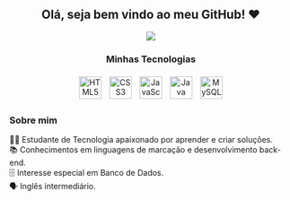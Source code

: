 <div align="center">
  <h2>Olá, seja bem vindo ao meu GitHub! ❤</h2>

  <picture>
    <source
      srcset="https://github-readme-stats.vercel.app/api?username=anuraghazra&show_icons=true&theme=dark"
      media="(prefers-color-scheme: dark)"
    />
    <source
      srcset="https://github-readme-stats.vercel.app/api?username=anuraghazra&show_icons=true"
      media="(prefers-color-scheme: light), (prefers-color-scheme: no-preference)"
    />
    <img src="https://github-readme-stats.vercel.app/api?username=anuraghazra&show_icons=true" />
  </picture>

  <h3>Minhas Tecnologias</h3>
  <p>
    <img alt="HTML5" title="HTML5" src="https://cdn.jsdelivr.net/gh/devicons/devicon/icons/html5/html5-original.svg" width="40" height="40" style="margin: 5px"/>
    <img alt="CSS3" title="CSS3" src="https://cdn.jsdelivr.net/gh/devicons/devicon/icons/css3/css3-original.svg" width="40" height="40" style="margin: 5px"/>
    <img alt="JavaScript" title="JavaScript" src="https://cdn.jsdelivr.net/gh/devicons/devicon/icons/javascript/javascript-original.svg" width="40" height="40" style="margin: 5px"/>
    <img alt="Java" title="Java" src="https://cdn.jsdelivr.net/gh/devicons/devicon/icons/java/java-original.svg" width="40" height="40" style="margin: 5px"/>
    <img alt="MySQL" title="MySQL" src="https://cdn.jsdelivr.net/gh/devicons/devicon/icons/mysql/mysql-original.svg" width="40" height="40" style="margin: 5px"/>
  </p>
</div>

<div align="left" style="max-width: 600px; margin: 20px auto;">
  <h3>Sobre mim</h3>
  <p>
    👨‍💻 Estudante de Tecnologia apaixonado por aprender e criar soluções.<br/>
    📚 Conhecimentos em linguagens de marcação e desenvolvimento back-end.<br/>
    🗄️ Interesse especial em Banco de Dados.<br/>
    🗣️ Inglês intermediário.<br/>
  </p>
</div>
